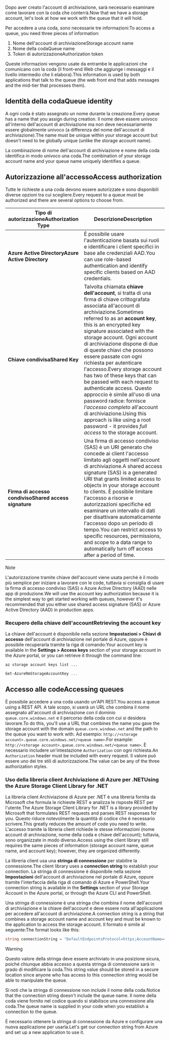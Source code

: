 <span data-ttu-id="4841f-101">Dopo aver creato l'account di archiviazione, sarà necessario esaminare come lavorare con la coda che conterrà.</span><span class="sxs-lookup"><span data-stu-id="4841f-101">Now that we have a storage account, let's look at how we work with the queue that it will hold.</span></span>

<span data-ttu-id="4841f-102">Per accedere a una coda, sono necessarie tre informazioni:</span><span class="sxs-lookup"><span data-stu-id="4841f-102">To access a queue, you need three pieces of information:</span></span>

 1. <span data-ttu-id="4841f-103">Nome dell'account di archiviazione</span><span class="sxs-lookup"><span data-stu-id="4841f-103">Storage account name</span></span>
 2. <span data-ttu-id="4841f-104">Nome della coda</span><span class="sxs-lookup"><span data-stu-id="4841f-104">Queue name</span></span>
 3. <span data-ttu-id="4841f-105">Token di autorizzazione</span><span class="sxs-lookup"><span data-stu-id="4841f-105">Authorization token</span></span>

<span data-ttu-id="4841f-106">Queste informazioni vengono usate da entrambe le applicazioni che comunicano con la coda (il front-end Web che aggiunge i messaggi e il livello intermedio che li elabora).</span><span class="sxs-lookup"><span data-stu-id="4841f-106">This information is used by both applications that talk to the queue (the web front end that adds messages and the mid-tier that processes them).</span></span>

## <a name="queue-identity"></a><span data-ttu-id="4841f-107">Identità della coda</span><span class="sxs-lookup"><span data-stu-id="4841f-107">Queue identity</span></span>

<span data-ttu-id="4841f-108">A ogni coda è stato assegnato un nome durante la creazione.</span><span class="sxs-lookup"><span data-stu-id="4841f-108">Every queue has a name that you assign during creation.</span></span> <span data-ttu-id="4841f-109">Il nome deve essere univoco all'interno dell'account di archiviazione ma non deve necessariamente essere globalmente univoco (a differenza del nome dell'account di archiviazione).</span><span class="sxs-lookup"><span data-stu-id="4841f-109">The name must be unique within your storage account but doesn't need to be globally unique (unlike the storage account name).</span></span>

<span data-ttu-id="4841f-110">La combinazione di nome dell'account di archiviazione e nome della coda identifica in modo univoco una coda.</span><span class="sxs-lookup"><span data-stu-id="4841f-110">The combination of your storage account name and your queue name uniquely identifies a queue.</span></span>

## <a name="access-authorization"></a><span data-ttu-id="4841f-111">Autorizzazione all'accesso</span><span class="sxs-lookup"><span data-stu-id="4841f-111">Access authorization</span></span>

<span data-ttu-id="4841f-112">Tutte le richieste a una coda devono essere autorizzate e sono disponibili diverse opzioni tra cui scegliere.</span><span class="sxs-lookup"><span data-stu-id="4841f-112">Every request to a queue must be authorized and there are several options to choose from.</span></span>

| <span data-ttu-id="4841f-113">Tipo di autorizzazione</span><span class="sxs-lookup"><span data-stu-id="4841f-113">Authorization Type</span></span> | <span data-ttu-id="4841f-114">Descrizione</span><span class="sxs-lookup"><span data-stu-id="4841f-114">Description</span></span> |
|--------------------|-------------|
| <span data-ttu-id="4841f-115">**Azure Active Directory**</span><span class="sxs-lookup"><span data-stu-id="4841f-115">**Azure Active Directory**</span></span> | <span data-ttu-id="4841f-116">È possibile usare l'autenticazione basata sui ruoli e identificare i client specifici in base alle credenziali AAD.</span><span class="sxs-lookup"><span data-stu-id="4841f-116">You can use role-based authentication and identify specific clients based on AAD credentials.</span></span> |
| <span data-ttu-id="4841f-117">**Chiave condivisa**</span><span class="sxs-lookup"><span data-stu-id="4841f-117">**Shared Key**</span></span> | <span data-ttu-id="4841f-118">Talvolta chiamata **chiave dell'account**, si tratta di una firma di chiave crittografata associata all'account di archiviazione.</span><span class="sxs-lookup"><span data-stu-id="4841f-118">Sometimes referred to as an **account key**, this is an encrypted key signature associated with the storage account.</span></span> <span data-ttu-id="4841f-119">Ogni account di archiviazione dispone di due di queste chiavi che possono essere passate con ogni richiesta per autenticare l'accesso.</span><span class="sxs-lookup"><span data-stu-id="4841f-119">Every storage account has two of these keys that can be passed with each request to authenticate access.</span></span> <span data-ttu-id="4841f-120">Questo approccio è simile all'uso di una password radice: fornisce _l'accesso completo_ all'account di archiviazione.</span><span class="sxs-lookup"><span data-stu-id="4841f-120">Using this approach is like using a root password - it provides _full access_ to the storage account.</span></span> |
| <span data-ttu-id="4841f-121">**Firma di accesso condiviso**</span><span class="sxs-lookup"><span data-stu-id="4841f-121">**Shared access signature**</span></span> | <span data-ttu-id="4841f-122">Una firma di accesso condiviso (SAS) è un URI generato che concede ai client l'accesso limitato agli oggetti nell'account di archiviazione.</span><span class="sxs-lookup"><span data-stu-id="4841f-122">A shared access signature (SAS) is a generated URI that grants limited access to objects in your storage account to clients.</span></span> <span data-ttu-id="4841f-123">È possibile limitare l'accesso a risorse e autorizzazioni specifiche ed esaminare un intervallo di dati per disattivare automaticamente l'accesso dopo un periodo di tempo.</span><span class="sxs-lookup"><span data-stu-id="4841f-123">You can restrict access to specific resources, permissions, and scope to a data range to automatically turn off access after a period of time.</span></span>  |

> [!NOTE]
> <span data-ttu-id="4841f-124">L'autorizzazione tramite chiave dell'account viene usata perché è il modo più semplice per iniziare a lavorare con le code, tuttavia si consiglia di usare la firma di accesso condiviso (SAS) o Azure Active Directory (AAD) nelle app di produzione.</span><span class="sxs-lookup"><span data-stu-id="4841f-124">We will use the account key authorization because it is the simplest way to get started working with queues, however it's recommended that you either use shared access signature (SAS) or Azure Active Directory (AAD) in production apps.</span></span>

### <a name="retrieving-the-account-key"></a><span data-ttu-id="4841f-125">Recupero della chiave dell'account</span><span class="sxs-lookup"><span data-stu-id="4841f-125">Retrieving the account key</span></span>
 
<span data-ttu-id="4841f-126">La chiave dell'account è disponibile nella sezione **Impostazioni > Chiavi di accesso** dell'account di archiviazione nel portale di Azure, oppure è possibile recuperarla tramite la riga di comando:</span><span class="sxs-lookup"><span data-stu-id="4841f-126">Your account key is available in the **Settings > Access keys** section of your storage account in the Azure portal, or you can retrieve it through the command line:</span></span>

```azurecli
az storage account keys list ...
```

```powershell
Get-AzureRmStorageAccountKey ...
```

## <a name="accessing-queues"></a><span data-ttu-id="4841f-127">Accesso alle code</span><span class="sxs-lookup"><span data-stu-id="4841f-127">Accessing queues</span></span>

<span data-ttu-id="4841f-128">È possibile accedere a una coda usando un'API REST.</span><span class="sxs-lookup"><span data-stu-id="4841f-128">You access a queue using a REST API.</span></span> <span data-ttu-id="4841f-129">A tale scopo, si userà un URL che combina il nome assegnato all'account di archiviazione con il dominio `queue.core.windows.net` e il percorso della coda con cui si desidera lavorare.</span><span class="sxs-lookup"><span data-stu-id="4841f-129">To do this, you'll use a URL that combines the name you gave the storage account with the domain `queue.core.windows.net` and the path to the queue you want to work with.</span></span> <span data-ttu-id="4841f-130">Ad esempio: `http://<storage account>.queue.core.windows.net/<queue name>`.</span><span class="sxs-lookup"><span data-stu-id="4841f-130">For example: `http://<storage account>.queue.core.windows.net/<queue name>`.</span></span> <span data-ttu-id="4841f-131">È necessario includere un'intestazione `Authorization` con ogni richiesta.</span><span class="sxs-lookup"><span data-stu-id="4841f-131">An `Authorization` header must be included with every request.</span></span> <span data-ttu-id="4841f-132">Il valore può essere uno dei tre stili di autorizzazione.</span><span class="sxs-lookup"><span data-stu-id="4841f-132">The value can be any of the three authorization styles.</span></span>

### <a name="using-the-azure-storage-client-library-for-net"></a><span data-ttu-id="4841f-133">Uso della libreria client Archiviazione di Azure per .NET</span><span class="sxs-lookup"><span data-stu-id="4841f-133">Using the Azure Storage Client Library for .NET</span></span>

<span data-ttu-id="4841f-134">La libreria client Archiviazione di Azure per .NET è una libreria fornita da Microsoft che formula le richieste REST e analizza le risposte REST per l'utente.</span><span class="sxs-lookup"><span data-stu-id="4841f-134">The Azure Storage Client Library for .NET is a library provided by Microsoft that formulates REST requests and parses REST responses for you.</span></span> <span data-ttu-id="4841f-135">Questo riduce notevolmente la quantità di codice che è necessario scrivere.</span><span class="sxs-lookup"><span data-stu-id="4841f-135">This greatly reduces the amount of code you need to write.</span></span> <span data-ttu-id="4841f-136">L'accesso tramite la libreria client richiede le stesse informazioni (nome account di archiviazione, nome della coda e chiave dell'account); tuttavia, sono organizzate in modo diverso.</span><span class="sxs-lookup"><span data-stu-id="4841f-136">Access using the client library still requires the same pieces of information (storage account name, queue name, and account key); however, they are organized differently.</span></span>

<span data-ttu-id="4841f-137">La libreria client usa una **stringa di connessione** per stabilire la connessione.</span><span class="sxs-lookup"><span data-stu-id="4841f-137">The client library uses a **connection string** to establish your connection.</span></span> <span data-ttu-id="4841f-138">La stringa di connessione è disponibile nella sezione **Impostazioni** dell'account di archiviazione nel portale di Azure, oppure tramite l'interfaccia della riga di comando di Azure e PowerShell.</span><span class="sxs-lookup"><span data-stu-id="4841f-138">Your connection string is available in the **Settings** section of your Storage Account in the Azure portal, or through the Azure CLI and PowerShell.</span></span>

<span data-ttu-id="4841f-139">Una stringa di connessione è una stringa che combina il nome dell'account di archiviazione e la chiave dell'account e deve essere nota all'applicazione per accedere all'account di archiviazione.</span><span class="sxs-lookup"><span data-stu-id="4841f-139">A connection string is a string that combines a storage account name and account key and must be known to the application to access the storage account.</span></span> <span data-ttu-id="4841f-140">Il formato è simile al seguente:</span><span class="sxs-lookup"><span data-stu-id="4841f-140">The format looks like this:</span></span>

```csharp
string connectionString = "DefaultEndpointsProtocol=https;AccountName=<your storage account name>;AccountKey=<your key>;EndpointSuffix=core.windows.net"
```

> [!WARNING]
> <span data-ttu-id="4841f-141">Questo valore della stringa deve essere archiviato in una posizione sicura, poiché chiunque abbia accesso a questa stringa di connessione sarà in grado di modificare la coda.</span><span class="sxs-lookup"><span data-stu-id="4841f-141">This string value should be stored in a secure location since anyone who has access to this connection string would be able to manipulate the queue.</span></span>

<span data-ttu-id="4841f-142">Si noti che la stringa di connessione non include il nome della coda.</span><span class="sxs-lookup"><span data-stu-id="4841f-142">Notice that the connection string doesn't include the queue name.</span></span> <span data-ttu-id="4841f-143">Il nome della coda viene fornito nel codice quando si stabilisce una connessione alla coda.</span><span class="sxs-lookup"><span data-stu-id="4841f-143">The queue name is supplied in your code when you establish a connection to the queue.</span></span>

<span data-ttu-id="4841f-144">È necessario ottenere la stringa di connessione da Azure e configurare una nuova applicazione per usarla.</span><span class="sxs-lookup"><span data-stu-id="4841f-144">Let's get our connection string from Azure and set up a new application to use it.</span></span>